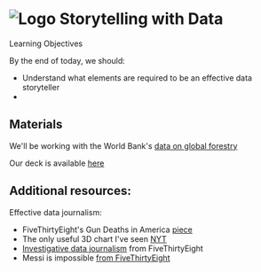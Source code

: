 # ![Logo](https://ga-dash.s3.amazonaws.com/production/assets/logo-9f88ae6c9c3871690e33280fcf557f33.png) Storytelling with Data


Learning Objectives

By the end of today, we should:

- Understand what elements are required to be an effective data storyteller 
- 


## Materials

We'll be working with the World Bank's [data on global forestry](http://data.worldbank.org/indicator/AG.LND.FRST.K2?end=2015&name_desc=false&start=1990&view=chart)

Our deck is available [here]()


## Additional resources:

Effective data journalism:

- FiveThirtyEight's Gun Deaths in America [piece](http://fivethirtyeight.com/features/gun-deaths/)
- The only useful 3D chart I've seen [NYT](http://www.nytimes.com/interactive/2015/03/19/upshot/3d-yield-curve-economic-growth.html)
- [Investigative data journalism](http://fivethirtyeight.com/features/a-plagiarism-scandal-is-unfolding-in-the-crossword-world/) from FiveThirtyEight
- Messi is impossible [from FiveThirtyEight](fivethirtyeight.com/features/lionel-messi-is-impossible/)
